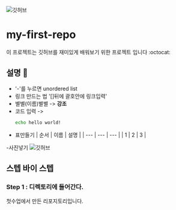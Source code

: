 ![깃허브](https://images.velog.io/images/mouse0429/post/19b9158e-731a-4e60-ab43-efcdafd9244e/%EA%B9%83%ED%97%88%EB%B8%8C.png) 
# my-first-repo

이 프로젝트는 깃허브를 재미있게 배워보기 위한 프로젝트 입니다 :octocat:

## 설명 🐶

- '-'를 누르면 unordered list
- 링크 만드는 법 '[]뒤에 괄호안에 링크입력'
- 별별(이름)별별 -> **강조**
- 코드 입력 ->
  ```bash
  echo hello world!
  ```
- 표만들기
  | 순서 | 이름 | 설명 |
  | --- | --- | --- |
  | 1 | 2 | 3 |

-사진넣기 
![깃허브]() 
## 스텝 바이 스텝

### Step 1 : 디렉토리에 들어간다.


첫수업에서 만든 리포지토리입니다.
